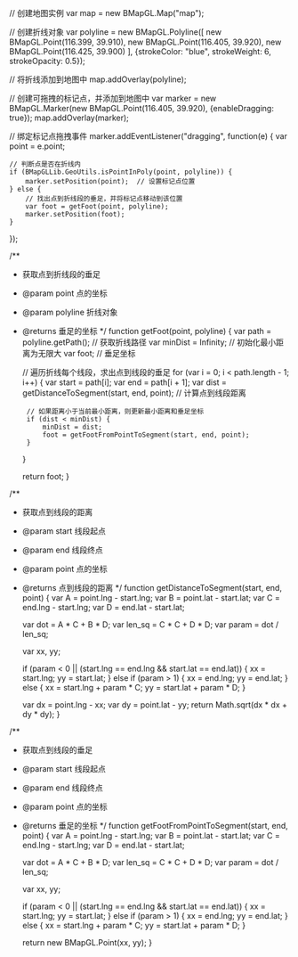 // 创建地图实例
var map = new BMapGL.Map("map");

// 创建折线对象
var polyline = new BMapGL.Polyline([
    new BMapGL.Point(116.399, 39.910),
    new BMapGL.Point(116.405, 39.920),
    new BMapGL.Point(116.425, 39.900)
], {strokeColor: "blue", strokeWeight: 6, strokeOpacity: 0.5});

// 将折线添加到地图中
map.addOverlay(polyline);

// 创建可拖拽的标记点，并添加到地图中
var marker = new BMapGL.Marker(new BMapGL.Point(116.405, 39.920), {enableDragging: true});
map.addOverlay(marker);

// 绑定标记点拖拽事件
marker.addEventListener("dragging", function(e) {
    var point = e.point;
    
    // 判断点是否在折线内
    if (BMapGLLib.GeoUtils.isPointInPoly(point, polyline)) {
        marker.setPosition(point);  // 设置标记点位置
    } else {
        // 找出点到折线段的垂足，并将标记点移动到该位置
        var foot = getFoot(point, polyline);
        marker.setPosition(foot);
    }
});

/**
 * 获取点到折线段的垂足
 * @param point 点的坐标
 * @param polyline 折线对象
 * @returns 垂足的坐标
 */
function getFoot(point, polyline) {
    var path = polyline.getPath();  // 获取折线路径
    var minDist = Infinity;  // 初始化最小距离为无限大
    var foot;  // 垂足坐标
    
    // 遍历折线每个线段，求出点到线段的垂足
    for (var i = 0; i < path.length - 1; i++) {
        var start = path[i];
        var end = path[i + 1];
        var dist = getDistanceToSegment(start, end, point);  // 计算点到线段距离
        
        // 如果距离小于当前最小距离，则更新最小距离和垂足坐标
        if (dist < minDist) {
            minDist = dist;
            foot = getFootFromPointToSegment(start, end, point);
        }
    }
    
    return foot;
}

/**
 * 获取点到线段的距离
 * @param start 线段起点
 * @param end 线段终点
 * @param point 点的坐标
 * @returns 点到线段的距离
 */
function getDistanceToSegment(start, end, point) {
    var A = point.lng - start.lng;
    var B = point.lat - start.lat;
    var C = end.lng - start.lng;
    var D = end.lat - start.lat;

    var dot = A * C + B * D;
    var len_sq = C * C + D * D;
    var param = dot / len_sq;

    var xx, yy;

    if (param < 0 || (start.lng == end.lng && start.lat == end.lat)) {
        xx = start.lng;
        yy = start.lat;
    } else if (param > 1) {
        xx = end.lng;
        yy = end.lat;
    } else {
        xx = start.lng + param * C;
        yy = start.lat + param * D;
    }

    var dx = point.lng - xx;
    var dy = point.lat - yy;
    return Math.sqrt(dx * dx + dy * dy);
}

/**
 * 获取点到线段的垂足
 * @param start 线段起点
 * @param end 线段终点
 * @param point 点的坐标
 * @returns 垂足的坐标
 */
function getFootFromPointToSegment(start, end, point) {
    var A = point.lng - start.lng;
    var B = point.lat - start.lat;
    var C = end.lng - start.lng;
    var D = end.lat - start.lat;

    var dot = A * C + B * D;
    var len_sq = C * C + D * D;
    var param = dot / len_sq;

    var xx, yy;

    if (param < 0 || (start.lng == end.lng && start.lat == end.lat)) {
        xx = start.lng;
        yy = start.lat;
    } else if (param > 1) {
        xx = end.lng;
        yy = end.lat;
    } else {
        xx = start.lng + param * C;
        yy = start.lat + param * D;
    }

    return new BMapGL.Point(xx, yy);
}
